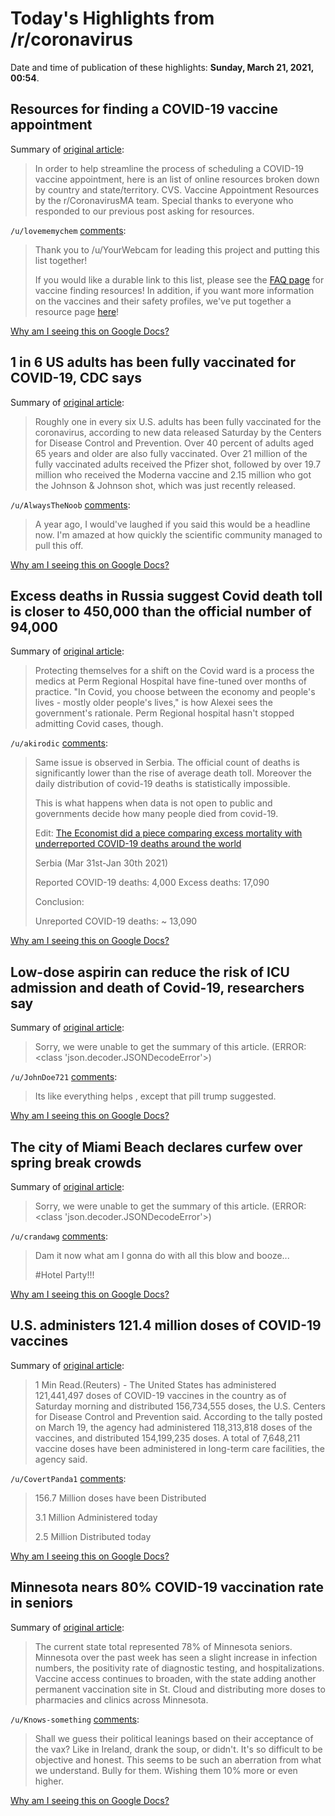 # Today's Highlights from /r/coronavirus

Date and time of publication of these highlights: **Sunday, March 21, 2021, 00:54**.

## Resources for finding a COVID-19 vaccine appointment

Summary of [original article](https://www.reddit.com/r/Coronavirus/comments/m4ir9q/resources_for_finding_a_covid19_vaccine/):

> In order to help streamline the process of scheduling a COVID-19 vaccine appointment, here is an list of online resources broken down by country and state/territory. CVS. Vaccine Appointment Resources by the r/CoronavirusMA team. Special thanks to everyone who responded to our previous post asking for resources.

`/u/lovememychem` [comments](https://www.reddit.com/r/Coronavirus/comments/m4ir9q/resources_for_finding_a_covid19_vaccine/):

> Thank you to /u/YourWebcam for leading this project and putting this list together!
> 
> If you would like a durable link to this list, please see the [FAQ page](https://www.reddit.com/r/Coronavirus/wiki/faq/vaccinefinder) for vaccine finding resources! In addition, if you want more information on the vaccines and their safety profiles, we've put together a resource page [here](https://www.reddit.com/r/Coronavirus/wiki/faq#wiki_vaccines)!

[Why am I seeing this on Google Docs?](https://docs.google.com/document/d/1Dc6We63vOXIZsc0op-Bt4abqkYjXzOigalQqFxmvvbM/edit?usp=sharing)

## 1 in 6 US adults has been fully vaccinated for COVID-19, CDC says

Summary of [original article](https://thehill.com/policy/healthcare/544164-1-in-6-us-adults-has-been-fully-vaccinated-for-covid-19-cdc-says):

> Roughly one in every six U.S. adults has been fully vaccinated for the coronavirus, according to new data released Saturday by the Centers for Disease Control and Prevention. Over 40 percent of adults aged 65 years and older are also fully vaccinated. Over 21 million of the fully vaccinated adults received the Pfizer shot, followed by over 19.7 million who received the Moderna vaccine and 2.15 million who got the Johnson & Johnson shot, which was just recently released.

`/u/AlwaysTheNoob` [comments](https://www.reddit.com/r/Coronavirus/comments/m9fl7e/1_in_6_us_adults_has_been_fully_vaccinated_for/):

> A year ago, I would've laughed if you said this would be a headline now.  I'm amazed at how quickly the scientific community managed to pull this off.

[Why am I seeing this on Google Docs?](https://docs.google.com/document/d/1Dc6We63vOXIZsc0op-Bt4abqkYjXzOigalQqFxmvvbM/edit?usp=sharing)

## Excess deaths in Russia suggest Covid death toll is closer to 450,000 than the official number of 94,000

Summary of [original article](https://www.bbc.co.uk/news/world-europe-56454701):

> Protecting themselves for a shift on the Covid ward is a process the medics at Perm Regional Hospital have fine-tuned over months of practice. "In Covid, you choose between the economy and people's lives - mostly older people's lives," is how Alexei sees the government's rationale. Perm Regional hospital hasn't stopped admitting Covid cases, though.

`/u/akirodic` [comments](https://www.reddit.com/r/Coronavirus/comments/m96xqw/excess_deaths_in_russia_suggest_covid_death_toll/):

> Same issue is observed in Serbia. The official count of deaths is significantly lower than the rise of average death toll. Moreover the daily distribution of covid-19 deaths is statistically impossible.
> 
> This is what happens when data is not open to public and governments decide how many people died from covid-19.
> 
> Edit: [The Economist did a piece comparing excess mortality with underreported COVID-19 deaths around the world](https://www.economist.com/graphic-detail/coronavirus-excess-deaths-tracker)
> 
> Serbia (Mar 31st-Jan 30th 2021)
> 
> Reported COVID-19 deaths: 4,000 Excess deaths: 17,090
> 
> Conclusion:
> 
> Unreported COVID-19 deaths: ~ 13,090

[Why am I seeing this on Google Docs?](https://docs.google.com/document/d/1Dc6We63vOXIZsc0op-Bt4abqkYjXzOigalQqFxmvvbM/edit?usp=sharing)

## Low-dose aspirin can reduce the risk of ICU admission and death of Covid-19, researchers say

Summary of [original article](https://edition.cnn.com/2021/03/18/health/aspirin-coronavirus-icu-wellness/index.html):

> Sorry, we were unable to get the summary of this article. (ERROR: <class 'json.decoder.JSONDecodeError'>)

`/u/JohnDoe721` [comments](https://www.reddit.com/r/Coronavirus/comments/m9m9hi/lowdose_aspirin_can_reduce_the_risk_of_icu/):

> Its like everything helps ,  except that pill trump suggested.

[Why am I seeing this on Google Docs?](https://docs.google.com/document/d/1Dc6We63vOXIZsc0op-Bt4abqkYjXzOigalQqFxmvvbM/edit?usp=sharing)

## The city of Miami Beach declares curfew over spring break crowds

Summary of [original article](https://www.axios.com/miami-beach-curfew-emergency-spring-break-crowds-30428ef2-e7c4-49d4-85d7-26c3d4729173.html):

> Sorry, we were unable to get the summary of this article. (ERROR: <class 'json.decoder.JSONDecodeError'>)

`/u/crandawg` [comments](https://www.reddit.com/r/Coronavirus/comments/m9ian6/the_city_of_miami_beach_declares_curfew_over/):

> Dam it now what am I gonna do with all this blow and booze... 
> 
> #Hotel Party!!!

[Why am I seeing this on Google Docs?](https://docs.google.com/document/d/1Dc6We63vOXIZsc0op-Bt4abqkYjXzOigalQqFxmvvbM/edit?usp=sharing)

## U.S. administers 121.4 million doses of COVID-19 vaccines

Summary of [original article](https://www.reuters.com/article/us-health-coronavirus-usa-cdc/u-s-administers-121-4-million-doses-of-covid-19-vaccines-idUSKBN2BC0MW):

> 1 Min Read.(Reuters) - The United States has administered 121,441,497 doses of COVID-19 vaccines in the country as of Saturday morning and distributed 156,734,555 doses, the U.S. Centers for Disease Control and Prevention said. According to the tally posted on March 19, the agency had administered 118,313,818 doses of the vaccines, and distributed 154,199,235 doses. A total of 7,648,211 vaccine doses have been administered in long-term care facilities, the agency said.

`/u/CovertPanda1` [comments](https://www.reddit.com/r/Coronavirus/comments/m9d0f6/us_administers_1214_million_doses_of_covid19/):

> 156.7 Million doses have been Distributed
> 
> 3.1 Million Administered today
> 
> 2.5 Million Distributed today

[Why am I seeing this on Google Docs?](https://docs.google.com/document/d/1Dc6We63vOXIZsc0op-Bt4abqkYjXzOigalQqFxmvvbM/edit?usp=sharing)

## Minnesota nears 80% COVID-19 vaccination rate in seniors

Summary of [original article](https://www.startribune.com/minnesota-nears-80-covid-19-vaccination-rate-in-seniors/600036633/):

> The current state total represented 78% of Minnesota seniors. Minnesota over the past week has seen a slight increase in infection numbers, the positivity rate of diagnostic testing, and hospitalizations. Vaccine access continues to broaden, with the state adding another permanent vaccination site in St. Cloud and distributing more doses to pharmacies and clinics across Minnesota.

`/u/Knows-something` [comments](https://www.reddit.com/r/Coronavirus/comments/m9oa9o/minnesota_nears_80_covid19_vaccination_rate_in/):

> Shall we guess their political leanings based on their acceptance of the vax?  Like in Ireland, drank the soup, or didn't.   It's so difficult to be objective and honest.  This seems to be such an aberration from what we understand.  Bully for them.  Wishing them 10% more or even higher.

[Why am I seeing this on Google Docs?](https://docs.google.com/document/d/1Dc6We63vOXIZsc0op-Bt4abqkYjXzOigalQqFxmvvbM/edit?usp=sharing)

